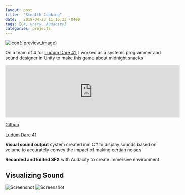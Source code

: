 ```yaml
---
layout: post
title:  "Stealth Cooking"
date:   2018-04-23 11:15:33 -0400
tags: [C#, Unity, Audacity]
categories: projects
---
```


![icon]({{site.url}}/media/Jam/Doge.png){:.preview_image}

On a team of 4 for [Ludum Dare 41](https://ldjam.com/events/ludum-dare/41/stealth-cooking), I worked as a systems programmer and sound designer in Unity to make this game about midnight snacks

<!--more-->

<iframe src="https://itch.io/embed/249096" height="167" width="552" frameborder="0"></iframe>

[Github](https://github.com/Dayn9/StealthCooking)

[Ludum Dare 41](https://ldjam.com/events/ludum-dare/41/stealth-cooking)

**Visual sound output** system created inin C# to display sounds based on volume to accurately convey the impact of making certian noises

**Recorded and Edited SFX** with Audacity to create immersive environment

## Visualizing Sound

![Screenshot]({{site.url}}/media/Jam/stealthCookingSound.png)
![Screenshot]({{site.url}}/media/Jam/stealthCookingScreenshot.png)




